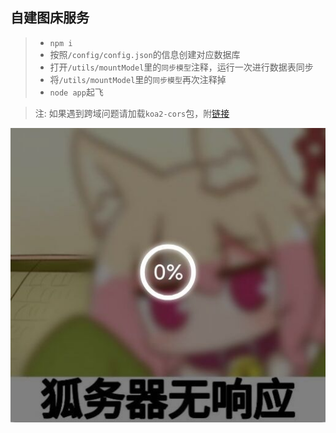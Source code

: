 ## 自建图床服务
> + `npm i`
> + 按照`/config/config.json`的信息创建对应数据库
> + 打开`/utils/mountModel`里的`同步模型`注释，运行一次进行数据表同步
> + 将`/utils/mountModel`里的`同步模型`再次注释掉
> + `node app`起飞

> 注: 如果遇到跨域问题请加载`koa2-cors`包，附[链接](https://www.npmjs.com/package/koa2-cors)

![](./public/image/20220413/upload_7df17b53f31070dc083e835ff70a015a.jpg)
